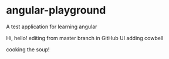 # angular-playground
A test application for learning angular

Hi, hello!
editing from master branch in GitHub UI
adding cowbell

cooking the soup!
